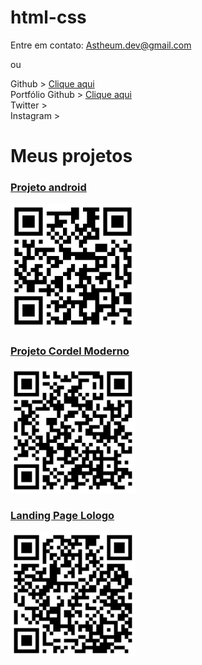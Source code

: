 # html-css

Entre em contato:
Astheum.dev@gmail.com

ou

Github > <a href="https://github.com/Astheum" target="_blank"> Clique aqui </a>
<br>
Portfólio Github > <a href="https://astheum.github.io/html-css/" target="_blank"> Clique aqui </a>
<br>
Twitter >
<br>
Instagram >


<h1> Meus projetos </h1>

<h3 display="inline-block"><a href="https://astheum.github.io/projeto-android/" target="_blank">Projeto android</a></h3>
<img src="QRAndroid.jpg" width="200" height="200"/>

<h3 display="inline-block"><a href="https://astheum.github.io/projeto-cordel-moderno/" target="_blank">Projeto Cordel Moderno</a></h3>
<img src="QRCordel.jpg" width="200" height="200" />

<h3 display="inline-block"><a href="https://astheum.github.io/Lologo-Landing-Page/" target="_blank">Landing Page Lologo</a></h3>
<img src="QRLologo.jpg" width="200" height="200" />